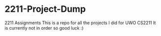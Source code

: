 # 2211-Project-Dump
2211 Assignments
This is a repo for all the projects I did for UWO CS2211
It is currently not in order so good luck :)
